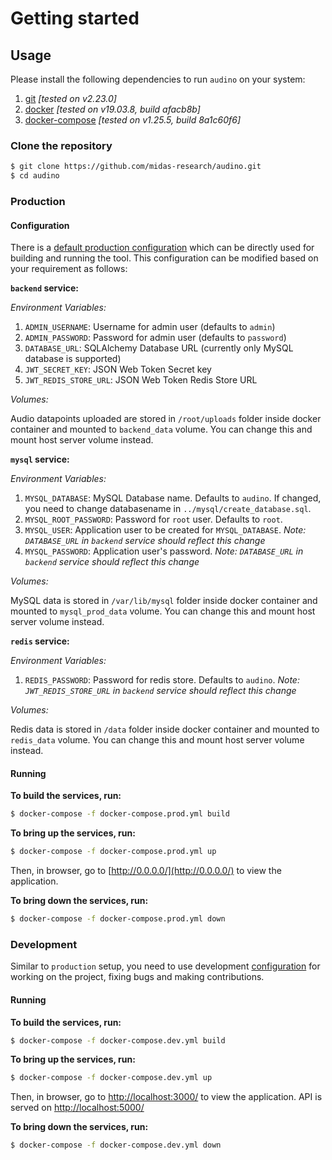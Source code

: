 # Getting started

## Usage

Please install the following dependencies to run `audino` on your system:

1. [git](https://git-scm.com/) *[tested on v2.23.0]*
2. [docker](https://www.docker.com/) *[tested on v19.03.8, build afacb8b]*
3. [docker-compose](https://docs.docker.com/compose/) *[tested on v1.25.5, build 8a1c60f6]*

### Clone the repository

```sh
$ git clone https://github.com/midas-research/audino.git
$ cd audino
```

### Production

#### Configuration
There is a [default production configuration](../docker-compose.prod.yml) which can be directly used for building and running the tool. This configuration can be modified based on your requirement as follows:

**`backend` service:**

*Environment Variables:*

1. `ADMIN_USERNAME`: Username for admin user (defaults to `admin`)
2. `ADMIN_PASSWORD`: Password for admin user (defaults to `password`)
3. `DATABASE_URL`: SQLAlchemy Database URL (currently only MySQL database is supported)
4. `JWT_SECRET_KEY`: JSON Web Token Secret key
5. `JWT_REDIS_STORE_URL`: JSON Web Token Redis Store URL

*Volumes:*

Audio datapoints uploaded are stored in `/root/uploads` folder inside docker container and mounted to `backend_data` volume. You can change this and mount host server volume instead.

**`mysql` service:**

*Environment Variables:*

1. `MYSQL_DATABASE`: MySQL Database name. Defaults to `audino`. If changed, you need to change databasename in `../mysql/create_database.sql`.
2. `MYSQL_ROOT_PASSWORD`: Password for `root` user. Defaults to `root`.
3. `MYSQL_USER`: Application user to be created for `MYSQL_DATABASE`. *Note: `DATABASE_URL` in `backend` service should reflect this change*
4. `MYSQL_PASSWORD`: Application user's password. *Note: `DATABASE_URL` in `backend` service should reflect this change*

*Volumes:*

MySQL data is stored in `/var/lib/mysql` folder inside docker container and mounted to `mysql_prod_data` volume. You can change this and mount host server volume instead.

**`redis` service:**

*Environment Variables:*

1. `REDIS_PASSWORD`: Password for redis store. Defaults to `audino`. *Note: `JWT_REDIS_STORE_URL` in `backend` service should reflect this change*

*Volumes:*

Redis data is stored in `/data` folder inside docker container and mounted to `redis_data` volume. You can change this and mount host server volume instead.

#### Running

**To build the services, run:**

```sh
$ docker-compose -f docker-compose.prod.yml build
```

**To bring up the services, run:**

```sh
$ docker-compose -f docker-compose.prod.yml up
```

Then, in browser, go to [http://0.0.0.0/](http://0.0.0.0/) to view the application.

**To bring down the services, run:**

```sh
$ docker-compose -f docker-compose.prod.yml down
```


### Development

Similar to `production` setup, you need to use development [configuration](./docker-compose.dev.yml) for working on the project, fixing bugs and making contributions.


#### Running

**To build the services, run:**

```sh
$ docker-compose -f docker-compose.dev.yml build
```

**To bring up the services, run:**

```sh
$ docker-compose -f docker-compose.dev.yml up
```

Then, in browser, go to [http://localhost:3000/](http://localhost:3000/) to view the application. API is served on [http://localhost:5000/](http://localhost:5000/)

**To bring down the services, run:**

```sh
$ docker-compose -f docker-compose.dev.yml down
```
